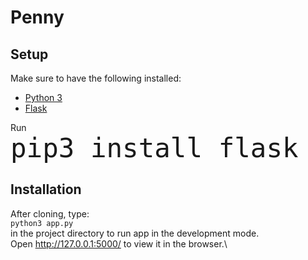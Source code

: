 # Penny

## Setup 
Make sure to have the following installed:
- [Python 3](https://www.python.org/downloads/)
- [Flask](https://flask.palletsprojects.com/en/1.1.x/installation/)

Run\
<span style="font-size:50px;">`pip3 install flask`</span>


## Installation
After cloning, type:\
`python3 app.py`\
in the project directory to run app in the development mode.\
Open http://127.0.0.1:5000/ to view it in the browser.\

